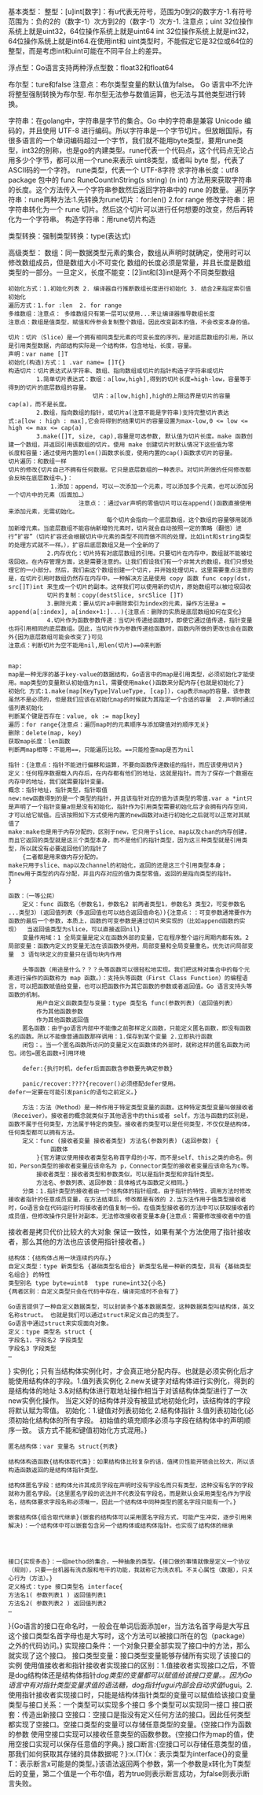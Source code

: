 基本类型：
整型：[u]int[数字]：有u代表无符号，范围为0到2的数字方-1.有符号范围为：负的2的（数字-1）次方到2的（数字-1）次方-1.
    注意点；uint	32位操作系统上就是uint32，64位操作系统上就是uint64
int	32位操作系统上就是int32，64位操作系统上就是int64.在使用int和 uint类型时，不能假定它是32位或64位的整型，而是考虑int和uint可能在不同平台上的差异。

浮点型：Go语言支持两种浮点型数：float32和float64

布尔型：ture和false
    注意点：布尔类型变量的默认值为false。
        Go 语言中不允许将整型强制转换为布尔型.
        布尔型无法参与数值运算，也无法与其他类型进行转换。

字符串：在golang中，字符串是字节的集合。Go 中的字符串是兼容 Unicode 编码的，并且使用 UTF-8 进行编码。所以字符串是一个字节切片。但放眼国际，有很多语言的一个单词编码超过一个字节，我们就不能用byte类型，要用rune类型，int32的别称，也是go的内建类型。rune代表一个代码点，这个代码点无论占用多少个字节，都可以用一个rune来表示
        uint8类型，或者叫 byte 型，代表了ASCII码的一个字符。
        rune类型，代表一个 UTF-8字符
    求字符串长度：utf8 package 包中的 func RuneCountInString(s string) (n int) 方法用来获取字符串的长度。这个方法传入一个字符串参数然后返回字符串中的 rune 的数量。
    遍历字符串：rune两种方法:1.先转换为rune切片：for:len()  2.for range
    修改字符串：把字符串转化为一个 rune 切片。然后这个切片可以进行任何想要的改变，然后再转化为一个字符串。
    构造字符串：用rune切片构造

类型转换：强制类型转换：type(表达式)


高级类型：
    数组：同一数据类型元素的集合，数组从声明时就确定，使用时可以修改数组成员，但是数组大小不可变化 数组的长度必须是常量，并且长度是数组类型的一部分。一旦定义，长度不能变：[2]int和[3]int是两个不同类型数组

    初始化方式：1.初始化列表 2. 编译器自行推断数组长度进行初始化 3. 结合2来指定索引值初始化
    遍历方式：1.for :len  2. for range
    多维数组：注意点： 多维数组只有第一层可以使用...来让编译器推导数组长度
    注意点：数组是值类型，赋值和传参会复制整个数组。因此改变副本的值，不会改变本身的值。

    切片：切片（Slice）是一个拥有相同类型元素的可变长度的序列，是对底层数组的引用，所以是引用类型数据，内部结构实际是一个结构体，包含地址，长度，容量。
    声明：var name []T
    初始化(构造)方式：1 .var name= []T{}
    构造切片：切片表达式从字符串、数组、指向数组或切片的指针构造子字符串或切片
            1.简单切片表达式：数组：a[low,high],得到的切片长度=high-low，容量等于得到的切片的底层数组的容量。
                            切片：a[low,high],high的上限边界是切片的容量cap(a)，而不是长度。
            2.数组，指向数组的指针，或切片a(注意不能是字符串)支持完整切片表达式:a[low : high : max],它会将得到的结果切片的容量设置为max-low,0 <= low <= high <= max <= cap(a)
            3.make([]T, size, cap),容量是可选参数, 默认值为切片长度。make 函数创建一个数组，并返回引用该数组的切片。使用 make 创建切片时默认情况下这些值为零
    长度和容量：通过使用内置的len()函数求长度，使用内置的cap()函数求切片的容量。
    切片遍历：和数组一样
    切片的修改{切片自己不拥有任何数据。它只是底层数组的一种表示。对切片所做的任何修改都会反映在底层数组中。}：
                1.添加：append，可以一次添加一个元素，可以添加多个元素，也可以添加另一个切片中的元素（后面加…）
                        注意点：：通过var声明的零值切片可以在append()函数直接使用来添加元素，无需初始化。
                                每个切片会指向一个底层数组，这个数组的容量够用就添加新增元素。当底层数组不能容纳新增的元素时，切片就会自动按照一定的策略（翻倍）进行“扩容”（切片扩容还会根据切片中元素的类型不同而做不同的处理，比如int和string类型的处理方式就不一样。），扩容后底层数组又是一个全新的了
               2.内存优化：切片持有对底层数组的引用。只要切片在内存中，数组就不能被垃圾回收。在内存管理方面，这是需要注意的。让我们假设我们有一个非常大的数组，我们只想处理它的一小部分。然后，我们由这个数组创建一个切片，并开始处理切片。这里需要重点注意的是，在切片引用时数组仍然存在内存中。一种解决方法是使用 copy 函数 func copy(dst，src[]T)int 来生成一个切片的副本。这样我们可以使用新的切片，原始数组可以被垃圾回收
               切片的复制：copy(destSlice, srcSlice []T)
               3.删除元素：要从切片a中删除索引为index的元素，操作方法是a = append(a[:index], a[index+1:]...){注意点：删除的实质是底层数组如何在变化}
               4.切片作为函数参数传递：当切片传递给函数时，即使它通过值传递，指针变量也将引用相同的底层数组。因此，当切片作为参数传递给函数时，函数内所做的更改也会在函数外{因为底层数组可能会改变了}可见
    注意点：判断切片为空不能用nil,用len(切片)==0来判断


    map:
    map是一种无序的基于key-value的数据结构，Go语言中的map是引用类型，必须初始化才能使用。map类型的变量默认初始值为nil，需要使用make()函数来分配内存{也就是初始化了}
    初始化 方式:1.make(map[KeyType]ValueType, [cap])，cap表示map的容量，该参数虽然不是必须的，但是我们应该在初始化map的时候就为其指定一个合适的容量  2.声明时通过值列表初始化
    判断某个键是否存在：value, ok := map[key]
    遍历：for range{注意点：遍历map时的元素顺序与添加键值对的顺序无关}
    删除：delete(map, key)
    获取map长度：len函数
    判断两map相等：不能用==，只能遍历比较。==只能检查map是否为nil

    指针：{注意点：指针不能进行偏移和运算，不要向函数传递数组的指针，而应该使用切片}
    定义：任何程序数据载入内存后，在内存都有他们的地址，这就是指针。而为了保存一个数据在内存中的地址，我们就需要指针变量。
    概念：指针地址，指针类型，指针取值
    new:new函数得到的是一个类型的指针，并且该指针对应的值为该类型的零值.var a *int只是声明了一个指针变量a但是没有初始化，指针作为引用类型需要初始化后才会拥有内存空间，才可以给它赋值。应该按照如下方式使用内置的new函数对a进行初始化之后就可以正常对其赋值了
    make:make也是用于内存分配的，区别于new，它只用于slice、map以及chan的内存创建，而且它返回的类型就是这三个类型本身，而不是他们的指针类型，因为这三种类型就是引用类型，所以就没有必要返回他们的指针了
        {二者都是用来做内存分配的。
    make只用于slice、map以及channel的初始化，返回的还是这三个引用类型本身；
    而new用于类型的内存分配，并且内存对应的值为类型零值，返回的是指向类型的指针。
    }

    函数：（一等公民）
        定义：func 函数名（参数名1，参数名2 前两者类型1，参数名3 类型2，可变参数名 ...类型3）(返回值列表（多返回值也可以结合返回值命名）){注意点：：可变参数通常要作为函数的最后一个参数，本质上，函数的可变参数是通过切片来实现的（比如append函数的实现）  当返回值类型为slice，可以直接返回nil}
        变量作用域：1 全局变量是定义在函数外部的变量，它在程序整个运行周期内都有效。2 局部变量：函数内定义的变量无法在该函数外使用，局部变量和全局变量重名，优先访问局部变量  3 语句块定义的变量只在语句块内作用

        头等函数（用途是什么？？？头等函数可以很轻松地实现。我们把这种对集合中的每个元素进行操作的函数称为 map 函数。）：支持头等函数（First Class Function）的编程语言，可以把函数赋值给变量，也可以把函数作为其它函数的参数或者返回值。Go 语言支持头等函数的机制。
            用户自定义函数类型与变量：type 类型名 func(参数列表)（返回值列表）
            作为其他函数参数
            作为其他函数返回值
        匿名函数：由于go语言内部中不能像之前那样定义函数，只能定义匿名函数，即没有函数名的函数。所以不能像普通函数那样调用：1.保存到某个变量 2.立即执行函数
        闭包：。当一个匿名函数所访问的变量定义在函数体的外部时，就称这样的匿名函数为闭包。闭包=匿名函数+引用环境

        defer:{执行时机，defer后面函数含参数要先确定参数}

        panic/recover:????{recover()必须搭配defer使用。
    defer一定要在可能引发panic的语句之前定义。}

        方法：方法（Method）是一种作用于特定类型变量的函数。这种特定类型变量叫做接收者（Receiver）。接收者的概念就类似于其他语言中的this或者 self。方法与函数的区别是，函数不属于任何类型，方法属于特定的类型。接收者的类型可以是任何类型，不仅仅是结构体，任何类型都可以拥有方法。
        定义：func (接收者变量 接收者类型) 方法名(参数列表) (返回参数) {
                函数体
            }{官方建议使用接收者类型名称首字母的小写，而不是self、this之类的命名。例如，Person类型的接收者变量应该命名为 p，Connector类型的接收者变量应该命名为c等。
            接收者类型：接收者类型和参数类似，可以是指针类型和非指针类型。
            方法名、参数列表、返回参数：具体格式与函数定义相同。}
        分类：1.指针类型的接收者由一个结构体的指针组成，由于指针的特性，调用方法时修改接收者指针的任意成员变量，在方法结束后，修改都是有效的 2.当方法作用于值类型接收者时，Go语言会在代码运行时将接收者的值复制一份。在值类型接收者的方法中可以获取接收者的成员值，但修改操作只是针对副本，无法修改接收者变量本身{注意点：需要修改接收者中的值
接收者是拷贝代价比较大的大对象
保证一致性，如果有某个方法使用了指针接收者，那么其他的方法也应该使用指针接收者。}



    结构体：{结构体占用一块连续的内存。}
    自定义类型：type 新类型名 {基础类型名组合} 新类型名是一种新的类型，具有 {基础类型名组合} 的特性
    类型别名 type byte=uint8  type rune=int32{小名}
    {两者区别：自定义类型只会在代码中存在，编译完成时不会有了}

    Go语言提供了一种自定义数据类型，可以封装多个基本数据类型，这种数据类型叫结构体，英文名称struct。 也就是我们可以通过struct来定义自己的类型了。
    Go语言中通过struct来实现面向对象。
    定义：type 类型名 struct {
    字段名1，字段名2 字段类型
    字段名3 字段类型
    …
}
    实例化；只有当结构体实例化时，才会真正地分配内存。也就是必须实例化后才能使用结构体的字段。1.值列表实例化 2.new关键字对结构体进行实例化，得到的是结构体的地址 3.&对结构体进行取地址操作相当于对该结构体类型进行了一次new实例化操作。
    当定义好的结构体并没有被显式地初始化时，该结构体的字段将默认赋为零值。
    初始化：1.键值对列表初始化 2.结构体指针 3.值列表初始化{必须初始化结构体的所有字段。
初始值的填充顺序必须与字段在结构体中的声明顺序一致。
该方式不能和键值初始化方式混用。}

    匿名结构体：var 变量名 struct{列表}

    结构体构造函数{结构体取代类}：如果结构体比较复杂的话，值拷贝性能开销会比较大，所以该构造函数返回的是结构体指针类型。

    结构体匿名字段：结构体允许其成员字段在声明时没有字段名而只有类型，这种没有名字的字段就称为匿名字段。{这里匿名字段的说法并不代表没有字段名，而是默认会采用类型名作为字段名，结构体要求字段名称必须唯一，因此一个结构体中同种类型的匿名字段只能有一个。}

    嵌套结构体{组合取代继承}(嵌套的结构体可以采用匿名字段方式，可能产生冲突，逐步引用来解决)：一个结构体中可以嵌套包含另一个结构体或结构体指针。也实现了结构体的继承




    接口{实现多态}：一组method的集合，一种抽象的类型。{接口做的事情就像是定义一个协议（规则），只要一台机器有洗衣服和甩干的功能，我就称它为洗衣机。不关心属性（数据），只关心行为（方法）。}
    定义格式：type 接口类型名 interface{
    方法名1( 参数列表1 ) 返回值列表1
    方法名2( 参数列表2 ) 返回值列表2
    …
}{Go语言的接口在命名时，一般会在单词后面添加er，当方法名首字母是大写且这个接口类型名首字母也是大写时，这个方法可以被接口所在的包（package）之外的代码访问。}
    实现接口条件：一个对象只要全部实现了接口中的方法，那么就实现了这个接口。
    接口类型变量：接口类型变量能够存储所有实现了该接口的实例
    使用值接收者和指针接收者实现接口的区别：1.值接收者实现接口之后，不管是dog结构体还是结构体指针*dog类型的变量都可以赋值给该接口变量。。因为Go语言中有对指针类型变量求值的语法糖，dog指针fugui内部会自动求值*fugui。2.使用指针接收者实现接口时，只能是结构体指针类型的变量可以赋值给该接口变量
    类型与接口关系：一个类型可以实现多个接口  多个类型可以实现同一接口
    接口嵌套：传造出新接口
    空接口：空接口是指没有定义任何方法的接口。因此任何类型都实现了空接口。空接口类型的变量可以存储任意类型的变量。{空接口作为函数的参数
使用空接口实现可以接收任意类型的函数参数。{空接口作为map的值，使用空接口实现可以保存任意值的字典。}
接口断言:{空接口可以存储任意类型的值，那我们如何获取其存储的具体数据呢？}:x.(T){x：表示类型为interface{}的变量
T：表示断言x可能是的类型。}该语法返回两个参数，第一个参数是x转化为T类型后的变量，第二个值是一个布尔值，若为true则表示断言成功，为false则表示断言失败。




   
        
